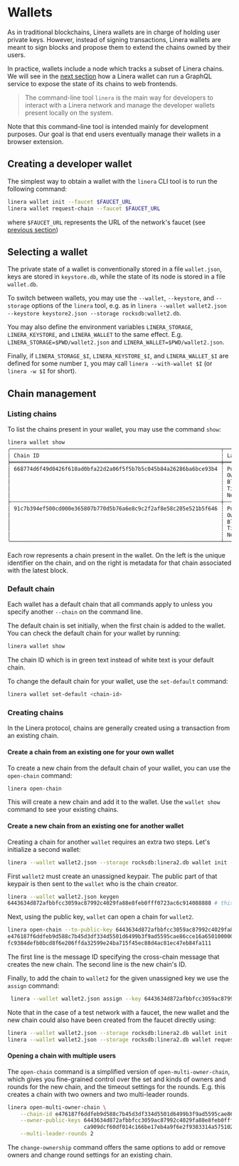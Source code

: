 # Wallets

As in traditional blockchains, Linera wallets are in charge of holding user
private keys. However, instead of signing transactions, Linera wallets are meant
to sign blocks and propose them to extend the chains owned by their users.

In practice, wallets include a node which tracks a subset of Linera chains. We
will see in the [next section](node_service.md) how a Linera wallet can run a
GraphQL service to expose the state of its chains to web frontends.

> The command-line tool `linera` is the main way for developers to interact with
> a Linera network and manage the developer wallets present locally on the
> system.

Note that this command-line tool is intended mainly for development purposes.
Our goal is that end users eventually manage their wallets in a browser
extension.

## Creating a developer wallet

The simplest way to obtain a wallet with the `linera` CLI tool is to run the
following command:

```bash
linera wallet init --faucet $FAUCET_URL
linera wallet request-chain --faucet $FAUCET_URL
```

where `$FAUCET_URL` represents the URL of the network's faucet (see
[previous section](../getting_started/hello_linera.html))

## Selecting a wallet

The private state of a wallet is conventionally stored in a file `wallet.json`,
keys are stored in `keystore.db`, while the state of its node is stored in a
file `wallet.db`.

To switch between wallets, you may use the `--wallet`, `--keystore`, and
`--storage` options of the `linera` tool, e.g. as in
`linera --wallet wallet2.json --keystore keystore2.json --storage rocksdb:wallet2.db`.

You may also define the environment variables `LINERA_STORAGE`,
`LINERA_KEYSTORE`, and `LINERA_WALLET` to the same effect. E.g.
`LINERA_STORAGE=$PWD/wallet2.json` and `LINERA_WALLET=$PWD/wallet2.json`.

Finally, if `LINERA_STORAGE_$I`, `LINERA_KEYSTORE_$I`, and `LINERA_WALLET_$I`
are defined for some number `I`, you may call `linera --with-wallet $I` (or
`linera -w $I` for short).

## Chain management

### Listing chains

To list the chains present in your wallet, you may use the command `show`:

```bash
linera wallet show
╭──────────────────────────────────────────────────────────────────┬──────────────────────────────────────────────────────────────────────────────────────╮
│ Chain ID                                                         ┆ Latest Block                                                                         │
╞══════════════════════════════════════════════════════════════════╪══════════════════════════════════════════════════════════════════════════════════════╡
│ 668774d6f49d0426f610ad0bfa22d2a06f5f5b7b5c045b84a26286ba6bce93b4 ┆ Public Key:         3812c2bf764e905a3b130a754e7709fe2fc725c0ee346cb15d6d261e4f30b8f1 │
│                                                                  ┆ Owner:              c9a538585667076981abfe99902bac9f4be93714854281b652d07bb6d444cb76 │
│                                                                  ┆ Block Hash:         -                                                                │
│                                                                  ┆ Timestamp:          2023-04-10 13:52:20.820840                                       │
│                                                                  ┆ Next Block Height:  0                                                                │
├╌╌╌╌╌╌╌╌╌╌╌╌╌╌╌╌╌╌╌╌╌╌╌╌╌╌╌╌╌╌╌╌╌╌╌╌╌╌╌╌╌╌╌╌╌╌╌╌╌╌╌╌╌╌╌╌╌╌╌╌╌╌╌╌╌╌┼╌╌╌╌╌╌╌╌╌╌╌╌╌╌╌╌╌╌╌╌╌╌╌╌╌╌╌╌╌╌╌╌╌╌╌╌╌╌╌╌╌╌╌╌╌╌╌╌╌╌╌╌╌╌╌╌╌╌╌╌╌╌╌╌╌╌╌╌╌╌╌╌╌╌╌╌╌╌╌╌╌╌╌╌╌╌┤
│ 91c7b394ef500cd000e365807b770d5b76a6e8c9c2f2af8e58c205e521b5f646 ┆ Public Key:         29c19718a26cb0d5c1d28102a2836442f53e3184f33b619ff653447280ccba1a │
│                                                                  ┆ Owner:              efe0f66451f2f15c33a409dfecdf76941cf1e215c5482d632c84a2573a1474e8 │
│                                                                  ┆ Block Hash:         51605cad3f6a210183ac99f7f6ef507d0870d0c3a3858058034cfc0e3e541c13 │
│                                                                  ┆ Timestamp:          2023-04-10 13:52:21.885221                                       │
│                                                                  ┆ Next Block Height:  1                                                                │
╰──────────────────────────────────────────────────────────────────┴──────────────────────────────────────────────────────────────────────────────────────╯

```

Each row represents a chain present in the wallet. On the left is the unique
identifier on the chain, and on the right is metadata for that chain associated
with the latest block.

### Default chain

Each wallet has a default chain that all commands apply to unless you specify
another `--chain` on the command line.

The default chain is set initially, when the first chain is added to the wallet.
You can check the default chain for your wallet by running:

```bash
linera wallet show
```

The chain ID which is in green text instead of white text is your default chain.

To change the default chain for your wallet, use the `set-default` command:

```bash
linera wallet set-default <chain-id>
```

### Creating chains

In the Linera protocol, chains are generally created using a transaction from an
existing chain.

#### Create a chain from an existing one for your own wallet

To create a new chain from the default chain of your wallet, you can use the
`open-chain` command:

```bash
linera open-chain
```

This will create a new chain and add it to the wallet. Use the `wallet show`
command to see your existing chains.

#### Create a new chain from an existing one for another wallet

Creating a chain for another `wallet` requires an extra two steps. Let's
initialize a second wallet:

```bash
linera --wallet wallet2.json --storage rocksdb:linera2.db wallet init --faucet $FAUCET_URL
```

First `wallet2` must create an unassigned keypair. The public part of that
keypair is then sent to the `wallet` who is the chain creator.

```bash
linera --wallet wallet2.json keygen
6443634d872afbbfcc3059ac87992c4029fa88e8feb0fff0723ac6c914088888 # this is the public key for the unassigned keypair
```

Next, using the public key, `wallet` can open a chain for `wallet2`.

```bash
linera open-chain --to-public-key 6443634d872afbbfcc3059ac87992c4029fa88e8feb0fff0723ac6c914088888
e476187f6ddfeb9d588c7b45d3df334d5501d6499b3f9ad5595cae86cce16a65010000000000000000000000
fc9384defb0bcd8f6e206ffda32599e24ba715f45ec88d4ac81ec47eb84fa111
```

The first line is the message ID specifying the cross-chain message that creates
the new chain. The second line is the new chain's ID.

Finally, to add the chain to `wallet2` for the given unassigned key we use the
`assign` command:

```bash
 linera --wallet wallet2.json assign --key 6443634d872afbbfcc3059ac87992c4029fa88e8feb0fff0723ac6c914088888 --message-id e476187f6ddfeb9d588c7b45d3df334d5501d6499b3f9ad5595cae86cce16a65010000000000000000000000
```

Note that in the case of a test network with a faucet, the new wallet and the
new chain could also have been created from the faucet directly using:

```bash
linera --wallet wallet2.json --storage rocksdb:linera2.db wallet init --faucet $FAUCET_URL
linera --wallet wallet2.json --storage rocksdb:linera2.db wallet request-chain --faucet $FAUCET_URL
```

#### Opening a chain with multiple users

The `open-chain` command is a simplified version of `open-multi-owner-chain`,
which gives you fine-grained control over the set and kinds of owners and rounds
for the new chain, and the timeout settings for the rounds. E.g. this creates a
chain with two owners and two multi-leader rounds.

```bash
linera open-multi-owner-chain \
    --chain-id e476187f6ddfeb9d588c7b45d3df334d5501d6499b3f9ad5595cae86cce16a65010000000000000000000000 \
    --owner-public-keys 6443634d872afbbfcc3059ac87992c4029fa88e8feb0fff0723ac6c914088888 \
                        ca909dcf60df014c166be17eb4a9f6e2f9383314a57510206a54cd841ade455e \
    --multi-leader-rounds 2
```

The `change-ownership` command offers the same options to add or remove owners
and change round settings for an existing chain.
